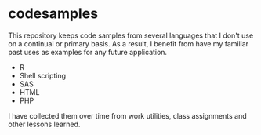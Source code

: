 # codesamples

This repository keeps code samples from several languages that I don't use on a continual or primary basis. As a result, I benefit from have my familiar past uses as examples for any future application.
* R
* Shell scripting
* SAS
* HTML
* PHP

I have collected them over time from work utilities, class assignments and other lessons learned.
